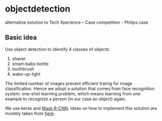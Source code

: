 # objectdetection
alternative solution to Tech Xperience – Case competition - Philips case

## Basic idea
Use object detection to identify 4 classes of objects:

1. shaver
2. smart-baby-bottle
3. toothbrush
4. wake-up-light

The limited number of images prevent efficient trainig for image classification. Hence we adopt a solution that comes from face recognition system: one-shot learning problem, which means learning from one example to recognize a person (in our case an object) again.

We use keras and [Mask R-CNN](https://github.com/matterport/Mask_RCNN).
Ideas on how to implement this solution are mostely taken from [here](https://machinelearningmastery.com/how-to-train-an-object-detection-model-with-keras/).
